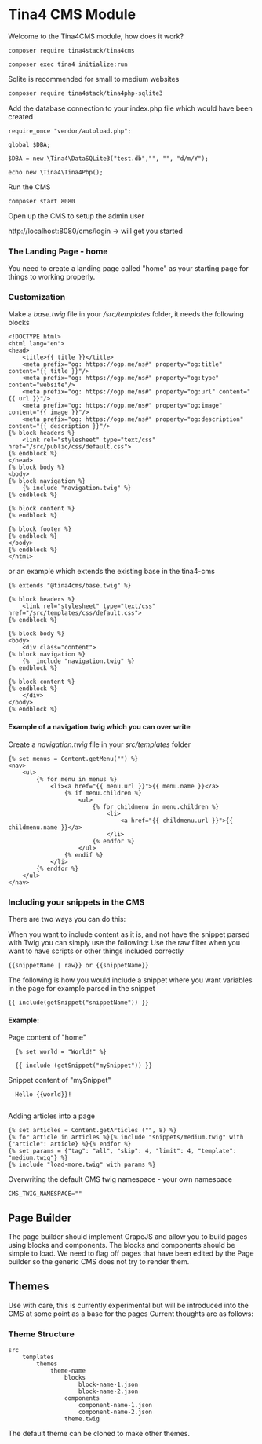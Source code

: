 # Tina4 CMS Module

Welcome to the Tina4CMS module, how does it work?

```
composer require tina4stack/tina4cms

composer exec tina4 initialize:run
```

Sqlite is recommended for small to medium websites

```bash
composer require tina4stack/tina4php-sqlite3
```

Add the database connection to your index.php file which would have been created

```
require_once "vendor/autoload.php";

global $DBA;

$DBA = new \Tina4\DataSQLite3("test.db","", "", "d/m/Y");

echo new \Tina4\Tina4Php();
```

Run the CMS
```commandline
composer start 8080
```

Open up the CMS to setup the admin user

http://localhost:8080/cms/login -> will get you started

### The Landing Page - home

You need to create a landing page called "home" as your starting page for things to working properly.

### Customization

Make a  *base.twig* file in your */src/templates* folder, it needs the following blocks
```
<!DOCTYPE html>
<html lang="en">
<head>
    <title>{{ title }}</title>
    <meta prefix="og: https://ogp.me/ns#" property="og:title" content="{{ title }}"/>
    <meta prefix="og: https://ogp.me/ns#" property="og:type" content="website"/>
    <meta prefix="og: https://ogp.me/ns#" property="og:url" content="{{ url }}"/>
    <meta prefix="og: https://ogp.me/ns#" property="og:image" content="{{ image }}"/>
    <meta prefix="og: https://ogp.me/ns#" property="og:description" content="{{ description }}"/>
{% block headers %}
    <link rel="stylesheet" type="text/css" href="/src/public/css/default.css">
{% endblock %}
</head>
{% block body %}
<body>
{% block navigation %}
    {% include "navigation.twig" %}
{% endblock %}

{% block content %}
{% endblock %}

{% block footer %}
{% endblock %}
</body>
{% endblock %}
</html>
```
or an example which extends the existing base in the tina4-cms
```
{% extends "@tina4cms/base.twig" %}

{% block headers %}
    <link rel="stylesheet" type="text/css" href="/src/templates/css/default.css">
{% endblock %}

{% block body %}
<body>
    <div class="content">
{% block navigation %}
    {%  include "navigation.twig" %}
{% endblock %}

{% block content %}
{% endblock %}
    </div>
</body>
{% endblock %}
```


#### Example of a navigation.twig which you can over write
Create a *navigation.twig* file in your *src/templates* folder
```
{% set menus = Content.getMenu("") %}
<nav>
    <ul>
        {% for menu in menus %}
            <li><a href="{{ menu.url }}">{{ menu.name }}</a>
                {% if menu.children %}
                    <ul>
                        {% for childmenu in menu.children %}
                            <li>
                                <a href="{{ childmenu.url }}">{{ childmenu.name }}</a>
                            </li>
                        {% endfor %}
                    </ul>
                {% endif %}
            </li>
        {% endfor %}
    </ul>
</nav>
```

### Including your snippets in the CMS
 
There are two ways you can do this:

When you want to include content as it is, and not have the snippet parsed with Twig you can simply use the following:
Use the raw filter when you want to have scripts or other things included correctly
```
{{snippetName | raw}} or {{snippetName}}
```

The following is how you would include a snippet where you want variables in the page for example parsed in the snippet
```
{{ include(getSnippet("snippetName")) }}
```

#### Example:

Page content of "home"
```
  {% set world = "World!" %}
  
  {{ include (getSnippet("mySnippet")) }}
```

Snippet content of "mySnippet"
```
  Hello {{world}}!
  
```

Adding articles into a page
```
{% set articles = Content.getArticles ("", 8) %}
{% for article in articles %}{% include "snippets/medium.twig" with {"article": article} %}{% endfor %}
{% set params = {"tag": "all", "skip": 4, "limit": 4, "template": "medium.twig"} %}
{% include "load-more.twig" with params %}
```

Overwriting the default CMS twig namespace - your own namespace
```
CMS_TWIG_NAMESPACE=""
```

## Page Builder

The page builder should implement GrapeJS and allow you to build pages using blocks and components. The blocks and components should be simple to load.
We need to flag off pages that have been edited by the Page builder so the generic CMS does not try to render them.

## Themes

Use with care, this is currently experimental but will be introduced into the CMS at some point as a base for the pages
Current thoughts are as follows:

### Theme Structure

```
src
    templates
        themes
            theme-name
                blocks
                    block-name-1.json
                    block-name-2.json
                components
                    component-name-1.json
                    component-name-2.json
                theme.twig
``` 

The default theme can be cloned to make other themes.